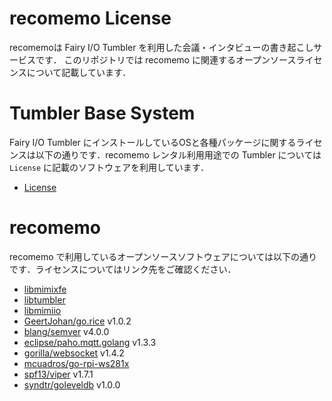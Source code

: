 # recomemo License
recomemoは Fairy I/O Tumbler を利用した会議・インタビューの書き起こしサービスです．
このリポジトリでは recomemo に関連するオープンソースライセンスについて記載しています．

# Tumbler Base System
Fairy I/O Tumbler にインストールしているOSと各種パッケージに関するライセンスは以下の通りです．recomemo レンタル利用用途での Tumbler については `License` に記載のソフトウェアを利用しています．

- [License](./tumbler/licenses.txt)

# recomemo
recomemo で利用しているオープンソースソフトウェアについては以下の通りです．ライセンスについてはリンク先をご確認ください．

- [libmimixfe](https://github.com/FairyDevicesRD/libmimixfe)
- [libtumbler](https://github.com/FairyDevicesRD/tumbler/blob/master/LICENSE)
- [libmimiio](https://github.com/FairyDevicesRD/libmimiio/blob/master/LICENSE)
- [GeertJohan/go.rice](https://github.com/GeertJohan/go.rice/blob/0634379bb7b1af96fb16686afc301ae7ae9ee8b9/LICENSE) v1.0.2
- [blang/semver](https://github.com/blang/semver/blob/4487282d78122a245e413d7515e7c516b70c33fd/LICENSE) v4.0.0
- [eclipse/paho.mqtt.golang](https://github.com/eclipse/paho.mqtt.golang/blob/a140ed81404c0a4aa0e97c91e7b99d1577c45418/LICENSE) v1.3.3
- [gorilla/websocket](https://github.com/gorilla/websocket/blob/c3dd95aea9779669bb3daafbd84ee0530c8ce1c1/LICENSE) v1.4.2
- [mcuadros/go-rpi-ws281x](https://github.com/mcuadros/go-rpi-ws281x/blob/0d7c616b0b23b1f3cdad110ae59c26b549fa6e25/LICENSE)
- [spf13/viper](https://github.com/spf13/viper/blob/52536944d5bae5c817be0c9bd90bd2badc4dcce4/LICENSE) v1.7.1
- [syndtr/goleveldb](https://github.com/syndtr/goleveldb/blob/64b5b1c739545ed311fb9d9924d19d188fabdc83/LICENSE) v1.0.0
